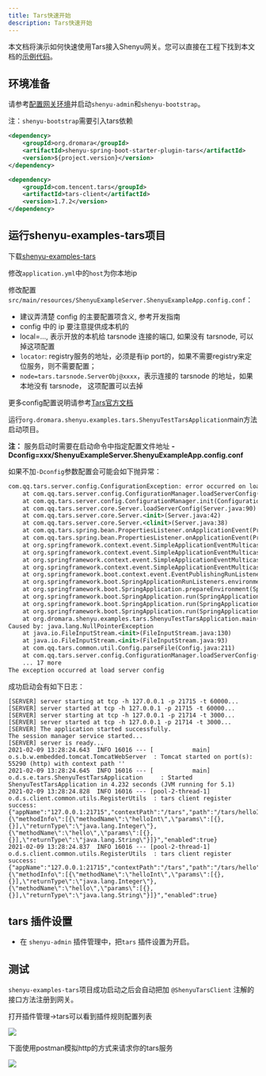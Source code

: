 ```yaml
---
title: Tars快速开始
description: Tars快速开始
---
```


本文档将演示如何快速使用Tars接入Shenyu网关。您可以直接在工程下找到本文档的[示例代码](https://github.com/dromara/shenyu/tree/master/shenyu-examples/shenyu-examples-tars)。

## 环境准备

请参考[配置网关环境](../shenyu-set-up)并启动`shenyu-admin`和`shenyu-bootstrap`。

注：`shenyu-bootstrap`需要引入tars依赖
```xml
<dependency>
    <groupId>org.dromara</groupId>
    <artifactId>shenyu-spring-boot-starter-plugin-tars</artifactId>
    <version>${project.version}</version>
</dependency>

<dependency>
    <groupId>com.tencent.tars</groupId>
    <artifactId>tars-client</artifactId>
    <version>1.7.2</version>
</dependency>
```

## 运行shenyu-examples-tars项目

下载[shenyu-examples-tars](https://github.com/dromara/shenyu/tree/master/shenyu-examples/shenyu-examples-tars)

修改`application.yml`中的`host`为你本地ip

修改配置`src/main/resources/ShenyuExampleServer.ShenyuExampleApp.config.conf`：

* 建议弄清楚 config 的主要配置项含义, 参考开发指南
* config 中的 ip 要注意提供成本机的
* local=..., 表示开放的本机给 tarsnode 连接的端口, 如果没有 tarsnode, 可以掉这项配置
* `locator`: registry服务的地址，必须是有ip port的，如果不需要registry来定位服务，则不需要配置；
* `node=tars.tarsnode.ServerObj@xxxx`，表示连接的 tarsnode 的地址，如果本地没有 tarsnode， 这项配置可以去掉

更多config配置说明请参考[Tars官方文档](https://github.com/TarsCloud/TarsJava/blob/master/docs/tars_java_user_guide.md)

运行`org.dromara.shenyu.examples.tars.ShenyuTestTarsApplication`main方法启动项目。

**注：** 服务启动时需要在启动命令中指定配置文件地址 **-Dconfig=xxx/ShenyuExampleServer.ShenyuExampleApp.config.conf**

如果不加`-Dconfig`参数配置会可能会如下抛异常：
```xml
com.qq.tars.server.config.ConfigurationException: error occurred on load server config
	at com.qq.tars.server.config.ConfigurationManager.loadServerConfig(ConfigurationManager.java:113)
	at com.qq.tars.server.config.ConfigurationManager.init(ConfigurationManager.java:57)
	at com.qq.tars.server.core.Server.loadServerConfig(Server.java:90)
	at com.qq.tars.server.core.Server.<init>(Server.java:42)
	at com.qq.tars.server.core.Server.<clinit>(Server.java:38)
	at com.qq.tars.spring.bean.PropertiesListener.onApplicationEvent(PropertiesListener.java:37)
	at com.qq.tars.spring.bean.PropertiesListener.onApplicationEvent(PropertiesListener.java:31)
	at org.springframework.context.event.SimpleApplicationEventMulticaster.doInvokeListener(SimpleApplicationEventMulticaster.java:172)
	at org.springframework.context.event.SimpleApplicationEventMulticaster.invokeListener(SimpleApplicationEventMulticaster.java:165)
	at org.springframework.context.event.SimpleApplicationEventMulticaster.multicastEvent(SimpleApplicationEventMulticaster.java:139)
	at org.springframework.context.event.SimpleApplicationEventMulticaster.multicastEvent(SimpleApplicationEventMulticaster.java:127)
	at org.springframework.boot.context.event.EventPublishingRunListener.environmentPrepared(EventPublishingRunListener.java:76)
	at org.springframework.boot.SpringApplicationRunListeners.environmentPrepared(SpringApplicationRunListeners.java:53)
	at org.springframework.boot.SpringApplication.prepareEnvironment(SpringApplication.java:345)
	at org.springframework.boot.SpringApplication.run(SpringApplication.java:308)
	at org.springframework.boot.SpringApplication.run(SpringApplication.java:1226)
	at org.springframework.boot.SpringApplication.run(SpringApplication.java:1215)
	at org.dromara.shenyu.examples.tars.ShenyuTestTarsApplication.main(ShenyuTestTarsApplication.java:38)
Caused by: java.lang.NullPointerException
	at java.io.FileInputStream.<init>(FileInputStream.java:130)
	at java.io.FileInputStream.<init>(FileInputStream.java:93)
	at com.qq.tars.common.util.Config.parseFile(Config.java:211)
	at com.qq.tars.server.config.ConfigurationManager.loadServerConfig(ConfigurationManager.java:63)
	... 17 more
The exception occurred at load server config
```

成功启动会有如下日志：
```shell
[SERVER] server starting at tcp -h 127.0.0.1 -p 21715 -t 60000...
[SERVER] server started at tcp -h 127.0.0.1 -p 21715 -t 60000...
[SERVER] server starting at tcp -h 127.0.0.1 -p 21714 -t 3000...
[SERVER] server started at tcp -h 127.0.0.1 -p 21714 -t 3000...
[SERVER] The application started successfully.
The session manager service started...
[SERVER] server is ready...
2021-02-09 13:28:24.643  INFO 16016 --- [           main] o.s.b.w.embedded.tomcat.TomcatWebServer  : Tomcat started on port(s): 55290 (http) with context path ''
2021-02-09 13:28:24.645  INFO 16016 --- [           main] o.d.s.e.tars.ShenyuTestTarsApplication     : Started ShenyuTestTarsApplication in 4.232 seconds (JVM running for 5.1)
2021-02-09 13:28:24.828  INFO 16016 --- [pool-2-thread-1] o.d.s.client.common.utils.RegisterUtils  : tars client register success: {"appName":"127.0.0.1:21715","contextPath":"/tars","path":"/tars/helloInt","pathDesc":"","rpcType":"tars","serviceName":"ShenyuExampleServer.ShenyuExampleApp.HelloObj","methodName":"helloInt","ruleName":"/tars/helloInt","parameterTypes":"int,java.lang.String","rpcExt":"{\"methodInfo\":[{\"methodName\":\"helloInt\",\"params\":[{},{}],\"returnType\":\"java.lang.Integer\"},{\"methodName\":\"hello\",\"params\":[{},{}],\"returnType\":\"java.lang.String\"}]}","enabled":true} 
2021-02-09 13:28:24.837  INFO 16016 --- [pool-2-thread-1] o.d.s.client.common.utils.RegisterUtils  : tars client register success: {"appName":"127.0.0.1:21715","contextPath":"/tars","path":"/tars/hello","pathDesc":"","rpcType":"tars","serviceName":"ShenyuExampleServer.ShenyuExampleApp.HelloObj","methodName":"hello","ruleName":"/tars/hello","parameterTypes":"int,java.lang.String","rpcExt":"{\"methodInfo\":[{\"methodName\":\"helloInt\",\"params\":[{},{}],\"returnType\":\"java.lang.Integer\"},{\"methodName\":\"hello\",\"params\":[{},{}],\"returnType\":\"java.lang.String\"}]}","enabled":true} 
```

## tars 插件设置

* 在 `shenyu-admin` 插件管理中，把`tars` 插件设置为开启。

## 测试
`shenyu-examples-tars`项目成功启动之后会自动把加 `@ShenyuTarsClient` 注解的接口方法注册到网关。

打开插件管理->tars可以看到插件规则配置列表

![](/img/soul/quick-start/tars/rule-list.png)

下面使用postman模拟http的方式来请求你的tars服务

![](/img/soul/quick-start/tars/postman-test.png)

